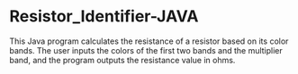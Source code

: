 # Resistor_Identifier-JAVA
This Java program calculates the resistance of a resistor based on its color bands. The user inputs the colors of the first two bands and the multiplier band, and the program outputs the resistance value in ohms.
